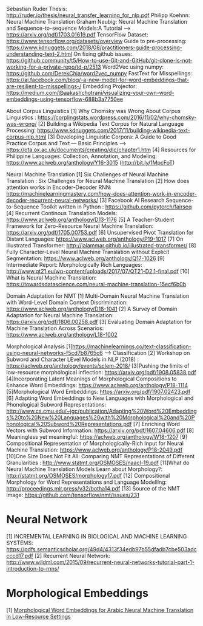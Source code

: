 Sebastian Ruder Thesis: http://ruder.io/thesis/neural_transfer_learning_for_nlp.pdf
Philipp Koehnn: Neural Machine Translation
Graham Neubig: Neural Machine Translation and Sequence-to-sequence Models:A Tutorial --> https://arxiv.org/pdf/1703.01619.pdf
TensorFlow Dataset: https://www.tensorflow.org/datasets/overview
Guide to pre-processing: https://www.kdnuggets.com/2018/08/practitioners-guide-processing-understanding-text-2.html
On fixing github issues: https://github.community/t5/How-to-use-Git-and-GitHub/git-clone-is-not-working-for-a-private-repo/td-p/2513
Word2Vec using numpy: https://github.com/DerekChia/word2vec_numpy
FastText for Misspellings: https://ai.facebook.com/blog/-a-new-model-for-word-embeddings-that-are-resilient-to-misspellings-/
Embedding Projector: https://medium.com/@aakashchotrani/visualizing-your-own-word-embeddings-using-tensorflow-688b3a7750ee

About Corpus Linguistics
[1] Why Chomsky was Wrong About Corpus Linguistics : https://corplingstats.wordpress.com/2016/11/02/why-chomsky-was-wrong/
[2] Building a Wikipedia Text Corpus for Natural Language Processing: https://www.kdnuggets.com/2017/11/building-wikipedia-text-corpus-nlp.html
[3] Developing Linguistic Corpora: A Guide to Good Practice Corpus and Text — Basic Principles --> https://ota.ox.ac.uk/documents/creating/dlc/chapter1.htm
[4] Resources for Philippine Languages: Collection, Annotation, and Modeling: https://www.aclweb.org/anthology/Y16-3015 (http://bit.ly/1MpcFoT)

Neural Machine Translation
[1] Six Challenges of Neural Machine Translation : Six Challenges for Neural Machine Translation
[2] How does attention works in Encoder-Decoder RNN: https://machinelearningmastery.com/how-does-attention-work-in-encoder-decoder-recurrent-neural-networks/
[3] Facebook AI Research Sequence-to-Sequence Toolkit written in Python : https://github.com/pytorch/fairseq
[4] Recurrent Continous Translation Models: https://www.aclweb.org/anthology/D13-1176
[5] A Teacher-Student Framework for Zero-Resource Neural Machine Translation: https://arxiv.org/pdf/1705.00753.pdf
[6] Unsupervised Pivot Translation for Distant Languages: https://www.aclweb.org/anthology/P19-1017
[7] On Illustrated Transformer: http://jalammar.github.io/illustrated-transformer/
[8] Fully Character-Level Neural Machine Translation without Explicit Segmentation: https://www.aclweb.org/anthology/Q17-1026
[9] Intermediate Report: Morphologically Rich Languages: http://www.qt21.eu/wp-content/uploads/2017/07/QT21-D2.1-final.pdf
[10] What is Neural Machine Translation: https://towardsdatascience.com/neural-machine-translation-15ecf6b0b


Domain Adaptation for NMT
[1] Multi-Domain Neural Machine Translation with Word-Level Domain Context Discrimination: https://www.aclweb.org/anthology/D18-1041
[2] A Survey of Domain Adaptation for Neural Machine Translation: https://arxiv.org/pdf/1806.00258.pdf
[3] Evaluating Domain Adaptation for Machine Translation Across Scenarios: https://www.aclweb.org/anthology/L18-1002

Morphological Analysis
[1]https://machinelearnings.co/text-classification-using-neural-networks-f5cd7b8765c6 --> Classification
[2] Workshop on Subword and Character LEvel Models in NLP (2018) : https://aclweb.org/anthology/events/sclem-2018/
[3]Pushing the limits of low-resource morphological inflection: https://arxiv.org/pdf/1908.05838.pdf
[4]Incorporating Latent Meanings of Morphological Compositions to Enhance Word Embeddings: https://www.aclweb.org/anthology/P18-1114
[5]Morphological Word Embeddings: https://arxiv.org/pdf/1907.02423.pdf
[6] Adapting Word Embeddings to New Languages with Morphological and Phonological Subword Representations: http://www.cs.cmu.edu/~jgc/publication/Adapting%20Word%20Embeddings%20to%20New%20Languages%20with%20Morphological%20and%20Phonological%20Subword%20Representations.pdf
[7] Enriching Word Vectors with Subword Information: https://arxiv.org/pdf/1607.04606.pdf
[8] Meaningless yet meaningful: https://aclweb.org/anthology/W18-1207
[9] Compositional Representation of Morphologically-Rich Input for Neural Machine Translation: https://www.aclweb.org/anthology/P18-2049.pdf
[10]One Size Does Not Fit All: Comparing NMT Representations of Different Granularities : http://www.statmt.org/OSMOSES/naacl-19.pdf
[11]What do Neural Machine Translation Models Learn about Morphology?: http://statmt.org/OSMOSES/morphology17.pdf
[12] Compositional Morphology for Word Representations and Language Modelling: http://proceedings.mlr.press/v32/botha14.pdf
[13] Source of the NMT image: https://github.com/tensorflow/nmt/issues/231


# Neural Network
[1] INCREMENTAL LEARNING IN BIOLOGICAL AND MACHINE LEARNING SYSTEMS: https://pdfs.semanticscholar.org/49d4/4313f34edb97b55dfadb7cbe503adccccd17.pdf
[2] Recurrent Neural Network: http://www.wildml.com/2015/09/recurrent-neural-networks-tutorial-part-1-introduction-to-rnns/

# Morphological Embeddings
[1] [Morphological Word Embeddings for Arabic Neural Machine Translation in Low-Resource Settings](https://www.aclweb.org/anthology/W18-1201.pdf)
